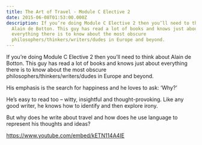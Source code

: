 ```yaml
---
title: The Art of Travel - Module C Elective 2
date: 2015-06-08T01:53:00.000Z
description: If you’re doing Module C Elective 2 then you’ll need to think about
  Alain de Botton. This guy has read a lot of books and knows just about
  everything there is to know about the most obscure
  philosophers/thinkers/writers/dudes in Europe and beyond.
---
```

If you’re doing Module C Elective 2 then you’ll need to think about Alain de Botton. This guy has read a lot of books and knows just about everything there is to know about the most obscure philosophers/thinkers/writers/dudes in Europe and beyond.

His emphasis is the search for happiness and he loves to ask: ‘Why?’

He’s easy to read too – witty, insightful and thought-provoking. Like any good writer, he knows how to identify and then explore irony.

But why does he write about travel and how does he use language to represent his thoughts and ideas?

<https://www.youtube.com/embed/kETN114A4IE>
